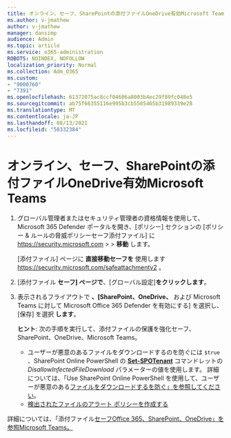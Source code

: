 ```yaml
---
title: オンライン、セーフ、SharePointの添付ファイルOneDrive有効Microsoft Teams
ms.author: v-jmathew
author: v-jmathew
manager: dansimp
audience: Admin
ms.topic: article
ms.service: o365-administration
ROBOTS: NOINDEX, NOFOLLOW
localization_priority: Normal
ms.collection: Adm_O365
ms.custom:
- "9000760"
- "7391"
ms.openlocfilehash: 61372075ac8ccf04606a8003b4ec29f89fc048e5
ms.sourcegitcommit: ab75f66355116e995b3cb5505465b31989339e28
ms.translationtype: MT
ms.contentlocale: ja-JP
ms.lasthandoff: 08/13/2021
ms.locfileid: "58332384"
---
```

# <a name="enable-safe-attachments-for-sharepoint-online-onedrive-and-microsoft-teams"></a>オンライン、セーフ、SharePointの添付ファイルOneDrive有効Microsoft Teams

1. グローバル管理者またはセキュリティ管理者の資格情報を使用して、Microsoft 365 Defender ポータルを開き、[ポリシー] セクションの [ポリシー & ルールの脅威ポリシーセーフ添付ファイル] に <https://security.microsoft.com>  \>  \> **移動** します。

   [添付ファイル] ページに **直接移動セーフを** 使用します <https://security.microsoft.com/safeattachmentv2> 。

2. [添付ファイル **セーフ] ページで**、[グローバル設定]**をクリックします**。
3. 表示されるフライアウトで **、[SharePoint、OneDrive、** および Microsoft Teams に対して Microsoft Office 365 Defender を有効にする] を選択し、[保存] を選択 **します**。

    **ヒント**: 次の手順を実行して、添付ファイルの保護を強化セーフ、SharePoint、OneDrive、Microsoft Teams。
    - ユーザーが悪意のあるファイルをダウンロードするのを防ぐには `$true` 、SharePoint Online PowerShell の **[Set-SPOTenant](https://docs.microsoft.com/powershell/module/sharepoint-online/Set-SPOTenant)** コマンドレットの *DisallowInfectedFileDownload* パラメーターの値を使用します。 詳細については、「Use SharePoint Online PowerShell を使用して、ユーザーが悪意のある[ファイルをダウンロードするを防ぐ」を参照してください](https://docs.microsoft.com/microsoft-365/security/office-365-security/turn-on-mdo-for-spo-odb-and-teams#step-2-recommended-use-sharepoint-online-powershell-to-prevent-users-from-downloading-malicious-files)。
    - [検出されたファイルのアラート ポリシーを作成する](https://docs.microsoft.com/microsoft-365/security/office-365-security/turn-on-mdo-for-spo-odb-and-teams#step-3-recommended-use-the-microsoft-365-defender-portal-to-create-an-alert-policy-for-detected-files)

詳細については、「添付ファイル[セーフOffice 365、SharePoint、OneDrive」を参照Microsoft Teams。](https://go.microsoft.com/fwlink/?linkid=2092041)
